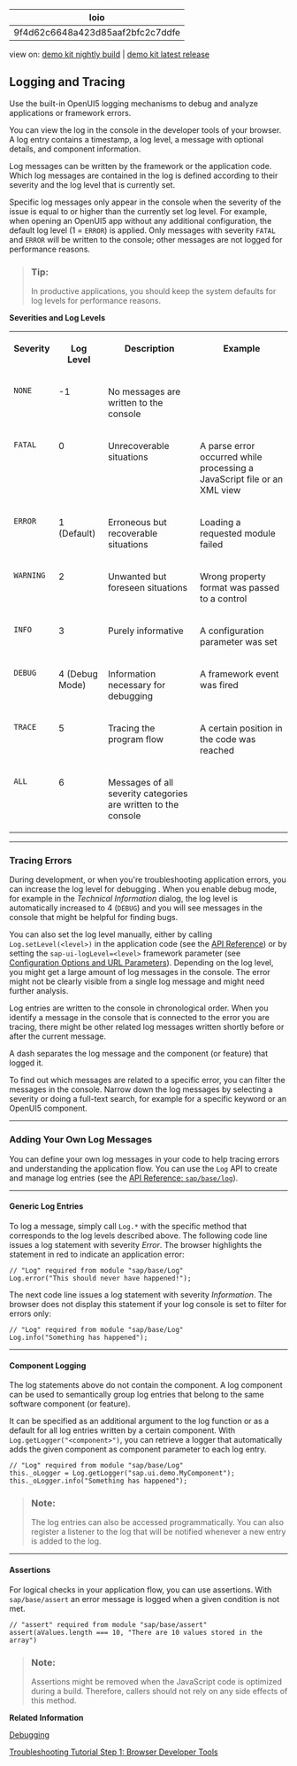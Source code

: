 <!-- loio9f4d62c6648a423d85aaf2bfc2c7ddfe -->

| loio |
| -----|
| 9f4d62c6648a423d85aaf2bfc2c7ddfe |

<div id="loio">

view on: [demo kit nightly build](https://sdk.openui5.org/nightly/#/topic/9f4d62c6648a423d85aaf2bfc2c7ddfe) | [demo kit latest release](https://sdk.openui5.org/topic/9f4d62c6648a423d85aaf2bfc2c7ddfe)</div>

## Logging and Tracing

Use the built-in OpenUI5 logging mechanisms to debug and analyze applications or framework errors.

You can view the log in the console in the developer tools of your browser. A log entry contains a timestamp, a log level, a message with optional details, and component information.

Log messages can be written by the framework or the application code. Which log messages are contained in the log is defined according to their severity and the log level that is currently set.

Specific log messages only appear in the console when the severity of the issue is equal to or higher than the currently set log level. For example, when opening an OpenUI5 app without any additional configuration, the default log level \(1 = `ERROR`\) is applied. Only messages with severity `FATAL` and `ERROR` will be written to the console; other messages are not logged for performance reasons.

> ### Tip:  
> In productive applications, you should keep the system defaults for log levels for performance reasons.

**Severities and Log Levels**


<table>
<tr>
<th valign="top">

Severity

</th>
<th valign="top">

Log Level

</th>
<th valign="top">

Description

</th>
<th valign="top">

Example

</th>
</tr>
<tr>
<td valign="top">

`NONE` 

</td>
<td valign="top">

\-1

</td>
<td valign="top">

No messages are written to the console

</td>
<td valign="top">



</td>
</tr>
<tr>
<td valign="top">

`FATAL` 

</td>
<td valign="top">

0

</td>
<td valign="top">

Unrecoverable situations

</td>
<td valign="top">

A parse error occurred while processing a JavaScript file or an XML view

</td>
</tr>
<tr>
<td valign="top">

`ERROR` 

</td>
<td valign="top">

1 \(Default\)

</td>
<td valign="top">

Erroneous but recoverable situations

</td>
<td valign="top">

Loading a requested module failed

</td>
</tr>
<tr>
<td valign="top">

`WARNING` 

</td>
<td valign="top">

2

</td>
<td valign="top">

Unwanted but foreseen situations

</td>
<td valign="top">

Wrong property format was passed to a control

</td>
</tr>
<tr>
<td valign="top">

`INFO` 

</td>
<td valign="top">

3

</td>
<td valign="top">

Purely informative

</td>
<td valign="top">

A configuration parameter was set

</td>
</tr>
<tr>
<td valign="top">

`DEBUG` 

</td>
<td valign="top">

4 \(Debug Mode\)

</td>
<td valign="top">

Information necessary for debugging

</td>
<td valign="top">

A framework event was fired

</td>
</tr>
<tr>
<td valign="top">

`TRACE` 

</td>
<td valign="top">

5

</td>
<td valign="top">

Tracing the program flow

</td>
<td valign="top">

A certain position in the code was reached

</td>
</tr>
<tr>
<td valign="top">

`ALL` 

</td>
<td valign="top">

6

</td>
<td valign="top">

Messages of all severity categories are written to the console

</td>
<td valign="top">



</td>
</tr>
</table>

***

<a name="loio9f4d62c6648a423d85aaf2bfc2c7ddfe__section_wmr_fnd_xz"/>

### Tracing Errors

During development, or when you're troubleshooting application errors, you can increase the log level for debugging . When you enable debug mode, for example in the *Technical Information* dialog, the log level is automatically increased to 4 \(`DEBUG`\) and you will see messages in the console that might be helpful for finding bugs.

You can also set the log level manually, either by calling `Log.setLevel(<level>)` in the application code \(see the [API Reference](https://sdk.openui5.org/api/module:sap/base/Log%23methods/sap/base/Log.setLevel)\) or by setting the `sap-ui-logLevel=<level>` framework parameter \(see [Configuration Options and URL Parameters](Configuration_Options_and_URL_Parameters_91f2d03.md)\). Depending on the log level, you might get a large amount of log messages in the console. The error might not be clearly visible from a single log message and might need further analysis.

Log entries are written to the console in chronological order. When you identify a message in the console that is connected to the error you are tracing, there might be other related log messages written shortly before or after the current message.

A dash separates the log message and the component \(or feature\) that logged it.

To find out which messages are related to a specific error, you can filter the messages in the console. Narrow down the log messages by selecting a severity or doing a full-text search, for example for a specific keyword or an OpenUI5 component.

***

<a name="loio9f4d62c6648a423d85aaf2bfc2c7ddfe__section_g5r_gnd_xz"/>

### Adding Your Own Log Messages

You can define your own log messages in your code to help tracing errors and understanding the application flow. You can use the `Log` API to create and manage log entries \(see the [API Reference: `sap/base/log`](https://sdk.openui5.org/api/module%3Asap%2Fbase%2FLog)\).

***

#### Generic Log Entries

To log a message, simply call `Log.*` with the specific method that corresponds to the log levels described above. The following code line issues a log statement with severity *Error*. The browser highlights the statement in red to indicate an application error:

```
// "Log" required from module "sap/base/Log"
Log.error("This should never have happened!");
```

The next code line issues a log statement with severity *Information*. The browser does not display this statement if your log console is set to filter for errors only:

```
// "Log" required from module "sap/base/Log"
Log.info("Something has happened");
```

***

#### Component Logging

The log statements above do not contain the component. A log component can be used to semantically group log entries that belong to the same software component \(or feature\).

It can be specified as an additional argument to the log function or as a default for all log entries written by a certain component. With `Log.getLogger("<component>")`, you can retrieve a logger that automatically adds the given component as component parameter to each log entry.

```
// "Log" required from module "sap/base/Log"
this._oLogger = Log.getLogger("sap.ui.demo.MyComponent");
this._oLogger.info("Something has happened");
```

> ### Note:  
> The log entries can also be accessed programmatically. You can also register a listener to the log that will be notified whenever a new entry is added to the log.

***

#### Assertions

For logical checks in your application flow, you can use assertions. With `sap/base/assert` an error message is logged when a given condition is not met.

```
// "assert" required from module "sap/base/assert"
assert(aValues.length === 10, "There are 10 values stored in the array")
```

> ### Note:  
> Assertions might be removed when the JavaScript code is optimized during a build. Therefore, callers should not rely on any side effects of this method.

**Related Information**  


[Debugging](Debugging_c9b0f8c.md#loioc9b0f8cca852443f9b8d3bf8ba5626ab "When developing apps, searching for bugs is an inevitable part of the process. To analyze an issue, you can use the developer tools of your browser and built-in OpenUI5 tools. In this section, we give an overview of the OpenUI5 tools you can use when debugging. To learn more about the developer tools of your browser, check the documentation of the browser.")

[Troubleshooting Tutorial Step 1: Browser Developer Tools](Step_1_Browser_Developer_Tools_eadd60a.md "In this step, you will learn how to use your browser's developers tools to troubleshoot your OpenUI5 app.")

